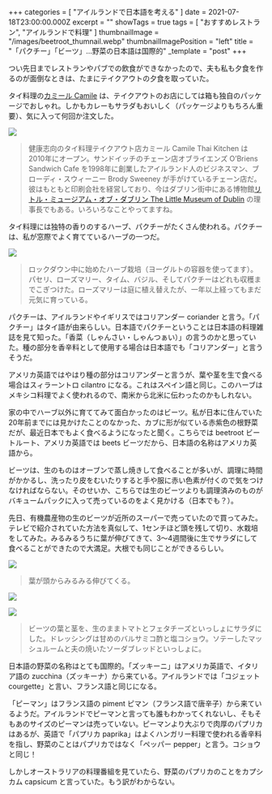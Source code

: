 +++
categories = [ "アイルランドで日本語を考える" ]
date = 2021-07-18T23:00:00.000Z
excerpt = ""
showTags = true
tags = [ "おすすめレストラン", "アイルランドで料理" ]
thumbnailImage = "/images/beetroot_thumnail.webp"
thumbnailImagePosition = "left"
title = "「パクチー」「ビーツ」…野菜の日本語は国際的"
_template = "post"
+++

つい先日までレストランやパブでの飲食ができなかったので、夫も私も夕食を作るのが面倒なときは、たまにテイクアウトの夕食を取っていた。

<!--more-->

タイ料理の[カミール Camile](https://www.camile.ie/) は、テイクアウトのお店にしては箱も独自のパッケージでおしゃれ。しかもカレーもサラダもおいしく（パッケージよりもちろん重要）、気に入って何回か注文した。

![](/images/camile.webp)

> 健康志向のタイ料理テイクアウト店カミール Camile Thai Kitchen は2010年にオープン。サンドイッチのチェーン店オブライエンズ O’Briens Sandwich Cafe を1998年に創業したアイルランド人のビジネスマン、ブローディ・スウィーニー Brody Sweeney が手がけているチェーン店だ。彼はもともと印刷会社を経営しており、今はダブリン街中にある博物館[リトル・ミュージアム・オブ・ダブリン The Little Museum of Dublin](https://www.littlemuseum.ie/) の理事長でもある。いろいろなことやってますね。

タイ料理には独特の香りのするハーブ、パクチーがたくさん使われる。パクチーは、私が窓際でよく育てているハーブの一つだ。

![](/images/herbs.webp)

> ロックダウン中に始めたハーブ栽培（ヨーグルトの容器を使ってます）。パセリ、ローズマリー、タイム、バジル、そしてパクチーはどれも収穫までこぎつけた。ローズマリーは庭に植え替えたが、一年以上経ってもまだ元気に育っている。

パクチーは、アイルランドやイギリスではコリアンダー coriander と言う。「パクチー」はタイ語が由来らしい。日本語でパクチーということは日本語の料理雑誌を見て知った。「香菜（しゃんさい・しゃんつぁい）」の言うのかと思っていた。種の部分を香辛料として使用する場合は日本語でも「コリアンダー」と言うそうだ。

アメリカ英語ではやはり種の部分はコリアンダーと言うが、葉や茎を生で食べる場合はスィラーントロ cilantro になる。これはスペイン語と同じ。このハーブはメキシコ料理でよく使われるので、南米から北米に伝わったのかもしれない。

家の中でハーブ以外に育ててみて面白かったのはビーツ。私が日本に住んでいた20年前までには見かけたことのなかった、カブに形が似ている赤紫色の根野菜だが、最近日本でもよく食べるようになったと聞く。こちらでは beetroot ビートルート、アメリカ英語では beets ビーツだから、日本語の名称はアメリカ英語から。

ビーツは、生のものはオーブンで蒸し焼きして食べることが多いが、調理に時間がかかるし、洗ったり皮をむいたりすると手や服に赤い色素が付くので気をつけなければならない。そのせいか、こちらでは生のビーツよりも調理済みのものがバキュームパックに入って売っているのをよく見かける（日本でも？）。

先日、有機農産物の生のビーツが近所のスーパーで売っていたので買ってみた。テレビで紹介されていた方法を真似して、1センチほど頭を残して切り、水栽培をしてみた。みるみるうちに葉が伸びてきて、3～4週間後に生でサラダにして食べることができたので大満足。大根でも同じことができるらしい。

![](/images/beetroot_1.webp)

> 葉が頭からみるみる伸びてくる。

![](/images/beetroot_2.webp)

![](/images/beetroot_3.webp)

> ビーツの葉と茎を、生のままトマトとフェタチーズといっしょにサラダにした。ドレッシングは甘めのバルサミコ酢と塩コショウ。ソテーしたマッシュルームと夫の焼いたソーダブレッドといっしょに。

日本語の野菜の名称はとても国際的。「ズッキーニ」はアメリカ英語で、イタリア語の zucchina（ズッキーナ）から来ている。アイルランドでは「コジェット courgette」と言い、フランス語と同じになる。

「ピーマン」はフランス語の piment ピマン（フランス語で唐辛子）から来ているようだ。アイルランドでピーマンと言っても誰もわかってくれないし、そもそもあのサイズのピーマンは売っていない。ピーマンより大ぶりで肉厚のパプリカはあるが、英語で「パプリカ paprika」はよくハンガリー料理で使われる香辛料を指し、野菜のことはパプリカではなく「ペッパー pepper」と言う。コショウと同じ！

しかしオーストラリアの料理番組を見ていたら、野菜のパプリカのことをカプシカム capsicum と言っていた。もう訳がわからない。
